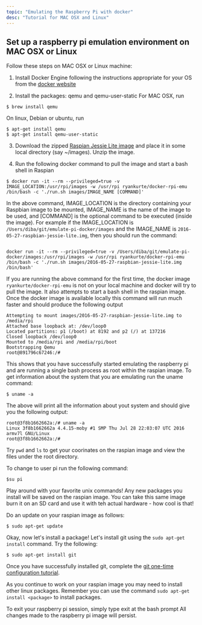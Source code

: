 ```yaml
---
topic: "Emulating the Raspberry Pi with docker"
desc: "Tutorial for MAC OSX and Linux"
---
```


## Set up a raspberry pi emulation environment on MAC OSX or Linux

Follow these steps on MAC OSX or Linux machine:

1. Install Docker Engine following the instructions appropriate for your OS from the [docker website](https://docs.docker.com/engine/installation/)

2. Install the packages: qemu and qemu-user-static
For MAC OSX, run

```
$ brew install qemu
```

On linux, Debian or ubuntu, run

```
$ apt-get install qemu 
$ apt-get install qemu-user-static
```
3. Download the zipped [Raspian Jessie Lite image](https://www.raspberrypi.org/downloads/raspbian/) and place it in some local directory (say ~/images). Unzip the image.

4. Run the following docker command to pull the image and start a bash shell in Raspian

```
$ docker run -it --rm --privileged=true -v IMAGE_LOCATION:/usr/rpi/images -w /usr/rpi ryankurte/docker-rpi-emu /bin/bash -c './run.sh images/IMAGE_NAME [COMMAND]'
```

In the above command, IMAGE_LOCATION is the directory containing your Raspbian image to be mounted, IMAGE_NAME is the name of the image to be used, and [COMMAND] is the optional command to be executed (inside the image). For example if the IMAGE_LOCATION is  `/Users/diba/git/emulate-pi-docker/images` and the IMAGE_NAME is `2016-05-27-raspbian-jessie-lite.img`, then you should run the command:

```

docker run -it --rm --privileged=true -v /Users/diba/git/emulate-pi-docker/images:/usr/rpi/images -w /usr/rpi ryankurte/docker-rpi-emu /bin/bash -c './run.sh images/2016-05-27-raspbian-jessie-lite.img /bin/bash'
```

If you are running the above command for the first time, the docker image `ryankurte/docker-rpi-emu` is not on your local machine and docker will try to pull the image. It also attempts to start a bash shell in the raspian image. Once the docker image is available locally this command will run much faster and should produce the following output

```
Attempting to mount images/2016-05-27-raspbian-jessie-lite.img to /media/rpi
Attached base loopback at: /dev/loop0
Located partitions: p1 (/boot) at 8192 and p2 (/) at 137216
Closed loopback /dev/loop0
Mounted to /media/rpi and /media/rpi/boot
Bootstrapping Qemu
root@891796c67246:/#
```

This shows that you have successfully started emulating the raspberry pi and are running a single bash process as root within the raspian image. To get information about the system that you are emulating run the uname command:

```
$ uname -a
```

The above will print all the information about yout system and should give you the following output:

```
root@3f8b1662662a:/# uname -a
Linux 3f8b1662662a 4.4.15-moby #1 SMP Thu Jul 28 22:03:07 UTC 2016 armv7l GNU/Linux
root@3f8b1662662a:/#
```

Try `pwd` and `ls` to get your coorinates on the raspian image and view the files under the root directory.

To change to user pi run the following command:

```
$su pi
```

Play around with your favorite unix commands! Any new packages you install will be saved on the raspian image. You can take this same image burn it on an SD card and use it with teh actual hardware - how cool is that!

Do an update on your raspian image as follows:

```
$ sudo apt-get update
```

Okay, now let's install a package! Let's install git using the `sudo apt-get install` command. Try the following:

```
$ sudo apt-get install git
```

Once you have successfully installed git, complete the [git one-time configuration tutorial](/topics/git_one_time_config/).

As you continue to work on your raspian image you may need to install other linux packages. Remember you can use the command `sudo apt-get install <package>` to install packages.

To exit your raspberry pi session, simply type exit at the bash prompt
All changes made to the raspberry pi image will persist.











